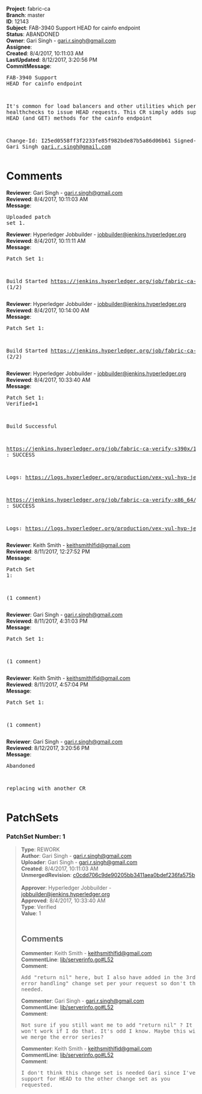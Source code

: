 <strong>Project</strong>: fabric-ca<br><strong>Branch</strong>: master<br><strong>ID</strong>: 12143<br><strong>Subject</strong>: FAB-3940 Support HEAD for cainfo endpoint<br><strong>Status</strong>: ABANDONED<br><strong>Owner</strong>: Gari Singh - gari.r.singh@gmail.com<br><strong>Assignee</strong>:<br><strong>Created</strong>: 8/4/2017, 10:11:03 AM<br><strong>LastUpdated</strong>: 8/12/2017, 3:20:56 PM<br><strong>CommitMessage</strong>:<br><pre>FAB-3940 Support HEAD for cainfo endpoint

It's common for load balancers and other
utilities which perform healthchecks
to issue HEAD requests.  This CR
simply adds support for HEAD (and
GET) methods for the cainfo
endpoint

Change-Id: I25ed0558ff3f2233fe85f982bde87b5a86d06b61
Signed-off-by: Gari Singh <gari.r.singh@gmail.com>
</pre><h1>Comments</h1><strong>Reviewer</strong>: Gari Singh - gari.r.singh@gmail.com<br><strong>Reviewed</strong>: 8/4/2017, 10:11:03 AM<br><strong>Message</strong>: <pre>Uploaded patch set 1.</pre><strong>Reviewer</strong>: Hyperledger Jobbuilder - jobbuilder@jenkins.hyperledger.org<br><strong>Reviewed</strong>: 8/4/2017, 10:11:11 AM<br><strong>Message</strong>: <pre>Patch Set 1:

Build Started https://jenkins.hyperledger.org/job/fabric-ca-verify-s390x/1526/ (1/2)</pre><strong>Reviewer</strong>: Hyperledger Jobbuilder - jobbuilder@jenkins.hyperledger.org<br><strong>Reviewed</strong>: 8/4/2017, 10:14:00 AM<br><strong>Message</strong>: <pre>Patch Set 1:

Build Started https://jenkins.hyperledger.org/job/fabric-ca-verify-x86_64/1524/ (2/2)</pre><strong>Reviewer</strong>: Hyperledger Jobbuilder - jobbuilder@jenkins.hyperledger.org<br><strong>Reviewed</strong>: 8/4/2017, 10:33:40 AM<br><strong>Message</strong>: <pre>Patch Set 1: Verified+1

Build Successful 

https://jenkins.hyperledger.org/job/fabric-ca-verify-s390x/1526/ : SUCCESS

Logs: https://logs.hyperledger.org/production/vex-yul-hyp-jenkins-1/fabric-ca-verify-s390x/1526

https://jenkins.hyperledger.org/job/fabric-ca-verify-x86_64/1524/ : SUCCESS

Logs: https://logs.hyperledger.org/production/vex-yul-hyp-jenkins-1/fabric-ca-verify-x86_64/1524</pre><strong>Reviewer</strong>: Keith Smith - keithsmithlfid@gmail.com<br><strong>Reviewed</strong>: 8/11/2017, 12:27:52 PM<br><strong>Message</strong>: <pre>Patch Set 1:

(1 comment)</pre><strong>Reviewer</strong>: Gari Singh - gari.r.singh@gmail.com<br><strong>Reviewed</strong>: 8/11/2017, 4:31:03 PM<br><strong>Message</strong>: <pre>Patch Set 1:

(1 comment)</pre><strong>Reviewer</strong>: Keith Smith - keithsmithlfid@gmail.com<br><strong>Reviewed</strong>: 8/11/2017, 4:57:04 PM<br><strong>Message</strong>: <pre>Patch Set 1:

(1 comment)</pre><strong>Reviewer</strong>: Gari Singh - gari.r.singh@gmail.com<br><strong>Reviewed</strong>: 8/12/2017, 3:20:56 PM<br><strong>Message</strong>: <pre>Abandoned

replacing with another CR</pre><h1>PatchSets</h1><h3>PatchSet Number: 1</h3><blockquote><strong>Type</strong>: REWORK<br><strong>Author</strong>: Gari Singh - gari.r.singh@gmail.com<br><strong>Uploader</strong>: Gari Singh - gari.r.singh@gmail.com<br><strong>Created</strong>: 8/4/2017, 10:11:03 AM<br><strong>UnmergedRevision</strong>: [c0cdd706c9de90205bb3411aea0bdef236fa575b](https://github.com/hyperledger-gerrit-archive/fabric-ca/commit/c0cdd706c9de90205bb3411aea0bdef236fa575b)<br><br><strong>Approver</strong>: Hyperledger Jobbuilder - jobbuilder@jenkins.hyperledger.org<br><strong>Approved</strong>: 8/4/2017, 10:33:40 AM<br><strong>Type</strong>: Verified<br><strong>Value</strong>: 1<br><br><h2>Comments</h2><strong>Commenter</strong>: Keith Smith - keithsmithlfid@gmail.com<br><strong>CommentLine</strong>: [lib/serverinfo.go#L52](https://github.com/hyperledger-gerrit-archive/fabric-ca/blob/c0cdd706c9de90205bb3411aea0bdef236fa575b/lib/serverinfo.go#L52)<br><strong>Comment</strong>: <pre>Add "return nil" here, but I also have added in the 3rd "Improve error handling" change set per your request 
so don't think this is needed.</pre><strong>Commenter</strong>: Gari Singh - gari.r.singh@gmail.com<br><strong>CommentLine</strong>: [lib/serverinfo.go#L52](https://github.com/hyperledger-gerrit-archive/fabric-ca/blob/c0cdd706c9de90205bb3411aea0bdef236fa575b/lib/serverinfo.go#L52)<br><strong>Comment</strong>: <pre>Not sure if you still want me to add "return nil" ?  It actually won't work if I do that.  It's odd I know.  Maybe this will be needed once we merge the error series?</pre><strong>Commenter</strong>: Keith Smith - keithsmithlfid@gmail.com<br><strong>CommentLine</strong>: [lib/serverinfo.go#L52](https://github.com/hyperledger-gerrit-archive/fabric-ca/blob/c0cdd706c9de90205bb3411aea0bdef236fa575b/lib/serverinfo.go#L52)<br><strong>Comment</strong>: <pre>I don't think this change set is needed Gari since I've added support for HEAD to the other change set as you requested.</pre></blockquote>